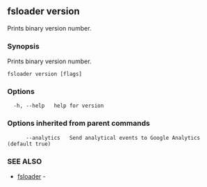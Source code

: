 ## fsloader version

Prints binary version number.

### Synopsis


Prints binary version number.

```
fsloader version [flags]
```

### Options

```
  -h, --help   help for version
```

### Options inherited from parent commands

```
      --analytics   Send analytical events to Google Analytics (default true)
```

### SEE ALSO
* [fsloader](fsloader.md)	 - 


